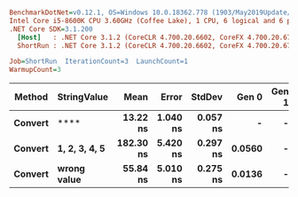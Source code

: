 ``` ini

BenchmarkDotNet=v0.12.1, OS=Windows 10.0.18362.778 (1903/May2019Update/19H1)
Intel Core i5-8600K CPU 3.60GHz (Coffee Lake), 1 CPU, 6 logical and 6 physical cores
.NET Core SDK=3.1.200
  [Host]   : .NET Core 3.1.2 (CoreCLR 4.700.20.6602, CoreFX 4.700.20.6702), X64 RyuJIT
  ShortRun : .NET Core 3.1.2 (CoreCLR 4.700.20.6602, CoreFX 4.700.20.6702), X64 RyuJIT

Job=ShortRun  IterationCount=3  LaunchCount=1  
WarmupCount=3  

```
|  Method |   StringValue |      Mean |    Error |   StdDev |  Gen 0 | Gen 1 | Gen 2 | Allocated |
|-------- |-------------- |----------:|---------:|---------:|-------:|------:|------:|----------:|
| **Convert** |              **** |  **13.22 ns** | **1.040 ns** | **0.057 ns** |      **-** |     **-** |     **-** |         **-** |
| **Convert** | **1, 2, 3, 4, 5** | **182.30 ns** | **5.420 ns** | **0.297 ns** | **0.0560** |     **-** |     **-** |     **264 B** |
| **Convert** |   **wrong value** |  **55.84 ns** | **5.010 ns** | **0.275 ns** | **0.0136** |     **-** |     **-** |      **64 B** |
